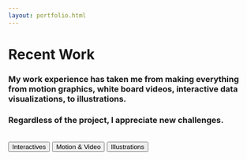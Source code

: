 ```yaml
---
layout: portfolio.html
---
```


# Recent Work

### My work experience has taken me from making everything from motion graphics, white board videos, interactive data visualizations, to illustrations.

### Regardless of the project, I appreciate new challenges.

<a href="#interactives"><button class="button button-outline" href="#interactives">Interactives</button></a>&nbsp;<a href="#motion"><button class="button button-outline" href="#motion">Motion &amp; Video</button></a>&nbsp;<a href="#illustrations"><button class="button button-outline">Illustrations</button></a>
---
